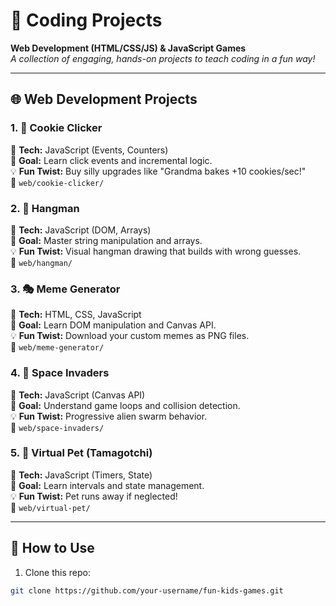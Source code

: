 # 🚀 Coding Projects
**Web Development (HTML/CSS/JS) & JavaScript Games**  
*A collection of engaging, hands-on projects to teach coding in a fun way!*  

---

## 🌐 **Web Development Projects**  

### 1. 🍪 **Cookie Clicker**  
📌 **Tech:** JavaScript (Events, Counters)  
🎯 **Goal:** Learn click events and incremental logic.  
💡 **Fun Twist:** Buy silly upgrades like "Grandma bakes +10 cookies/sec!"  
📂 `web/cookie-clicker/`  

### 2. 🎯 **Hangman**  
📌 **Tech:** JavaScript (DOM, Arrays)  
🎯 **Goal:** Master string manipulation and arrays.  
💡 **Fun Twist:** Visual hangman drawing that builds with wrong guesses.  
📂 `web/hangman/`  

### 3. 🎭 **Meme Generator**  
📌 **Tech:** HTML, CSS, JavaScript  
🎯 **Goal:** Learn DOM manipulation and Canvas API.  
💡 **Fun Twist:** Download your custom memes as PNG files.  
📂 `web/meme-generator/`  

### 4. 👾 **Space Invaders**  
📌 **Tech:** JavaScript (Canvas API)  
🎯 **Goal:** Understand game loops and collision detection.  
💡 **Fun Twist:** Progressive alien swarm behavior.  
📂 `web/space-invaders/`  

### 5. 🐾 **Virtual Pet (Tamagotchi)**  
📌 **Tech:** JavaScript (Timers, State)  
🎯 **Goal:** Learn intervals and state management.  
💡 **Fun Twist:** Pet runs away if neglected!  
📂 `web/virtual-pet/`  

---

## 🎯 **How to Use**  
1. Clone this repo:  
```bash
git clone https://github.com/your-username/fun-kids-games.git
